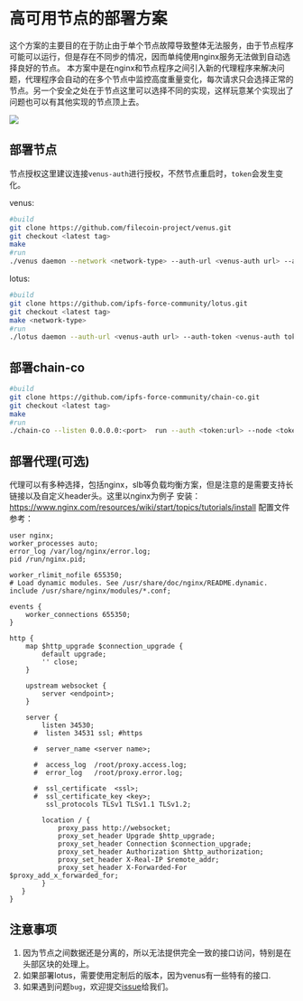 # 高可用节点的部署方案

这个方案的主要目的在于防止由于单个节点故障导致整体无法服务，由于节点程序可能可以运行，但是存在不同步的情况，因而单纯使用nginx服务无法做到自动选择良好的节点。 本方案中是在nginx和节点程序之间引入新的代理程序来解决问题，代理程序会自动的在多个节点中监控高度重量变化，每次请求只会选择正常的节点。另一个安全之处在于节点这里可以选择不同的实现，这样玩意某个实现出了问题也可以有其他实现的节点顶上去。

![](https://raw.githubusercontent.com/hunjixin/imgpool/master/chain-co.png)

## 部署节点

节点授权这里建议连接`venus-auth`进行授权，不然节点重启时，`token`会发生变化。

venus:
```sh
#build
git clone https://github.com/filecoin-project/venus.git
git checkout <latest tag>
make
#run
./venus daemon --network <network-type> --auth-url <venus-auth url> --auth-token <venus-auth token>
```

lotus:
```sh
#build
git clone https://github.com/ipfs-force-community/lotus.git
git checkout <latest tag>
make <network-type>
#run
./lotus daemon --auth-url <venus-auth url> --auth-token <venus-auth token>
```

## 部署chain-co

```sh
#build
git clone https://github.com/ipfs-force-community/chain-co.git
git checkout <latest tag>
make
#run
./chain-co --listen 0.0.0.0:<port>  run --auth <token:url> --node <token:rpc-url> --node<token:rpc-url>
```

## 部署代理(可选)

代理可以有多种选择，包括nginx，slb等负载均衡方案，但是注意的是需要支持长链接以及自定义header头。这里以nginx为例子
安装： https://www.nginx.com/resources/wiki/start/topics/tutorials/install
配置文件参考：
```
user nginx;
worker_processes auto;
error_log /var/log/nginx/error.log;
pid /run/nginx.pid;

worker_rlimit_nofile 655350;
# Load dynamic modules. See /usr/share/doc/nginx/README.dynamic.
include /usr/share/nginx/modules/*.conf;

events {
    worker_connections 655350;
}

http {
    map $http_upgrade $connection_upgrade {
        default upgrade;
        '' close;
    }
 
    upstream websocket {
        server <endpoint>;
    }
 
    server {
        listen 34530;
      #  listen 34531 ssl; #https

      #  server_name <server name>;       

      #  access_log  /root/proxy.access.log;
      #  error_log   /root/proxy.error.log;

      #  ssl_certificate  <ssl>;
      #  ssl_certificate_key <key>;
         ssl_protocols TLSv1 TLSv1.1 TLSv1.2;

        location / {
            proxy_pass http://websocket;
            proxy_set_header Upgrade $http_upgrade;
            proxy_set_header Connection $connection_upgrade;
            proxy_set_header Authorization $http_authorization;
            proxy_set_header X-Real-IP $remote_addr;
            proxy_set_header X-Forwarded-For $proxy_add_x_forwarded_for; 
        }
   }
}
```

## 注意事项

1. 因为节点之间数据还是分离的，所以无法提供完全一致的接口访问，特别是在头部区块的处理上。
2. 如果部署lotus，需要使用定制后的版本，因为venus有一些特有的接口.
3. 如果遇到问题`bug`，欢迎提交[issue](https://github.com/filecoin-project/venus/issues/new/choose)给我们。
